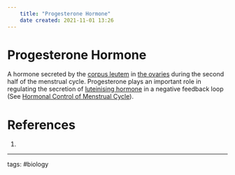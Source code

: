 ```yaml
---
	title: "Progesterone Hormone"
	date created: 2021-11-01 13:26
---
```

# Progesterone Hormone

A hormone secreted by the [corpus leutem](Corpus%20Leutem.md) in [the ovaries](The%20Ovaries) during the second half of the menstrual cycle. Progesterone plays an important role in regulating the secretion of [luteinising hormone](Luteinising%20Hormone.md) in a negative feedback loop (See [Hormonal Control of Menstrual Cycle](Hormonal%20Control%20of%20Menstrual%20Cycle.md)).

# References
1. 

---
tags: #biology 